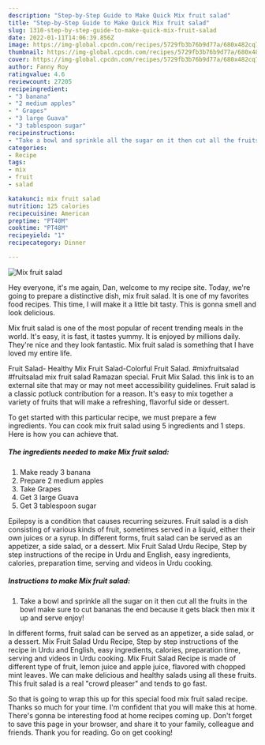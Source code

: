 ```yaml
---
description: "Step-by-Step Guide to Make Quick Mix fruit salad"
title: "Step-by-Step Guide to Make Quick Mix fruit salad"
slug: 1310-step-by-step-guide-to-make-quick-mix-fruit-salad
date: 2022-01-11T14:06:39.856Z
image: https://img-global.cpcdn.com/recipes/5729fb3b76b9d77a/680x482cq70/mix-fruit-salad-recipe-main-photo.jpg
thumbnail: https://img-global.cpcdn.com/recipes/5729fb3b76b9d77a/680x482cq70/mix-fruit-salad-recipe-main-photo.jpg
cover: https://img-global.cpcdn.com/recipes/5729fb3b76b9d77a/680x482cq70/mix-fruit-salad-recipe-main-photo.jpg
author: Fanny Roy
ratingvalue: 4.6
reviewcount: 27205
recipeingredient:
- "3 banana"
- "2 medium apples"
- " Grapes"
- "3 large Guava"
- "3 tablespoon sugar"
recipeinstructions:
- "Take a bowl and sprinkle all the sugar on it then cut all the fruits in the bowl make sure to cut bananas the end because it gets black then mix it up and serve enjoy!"
categories:
- Recipe
tags:
- mix
- fruit
- salad

katakunci: mix fruit salad 
nutrition: 125 calories
recipecuisine: American
preptime: "PT40M"
cooktime: "PT48M"
recipeyield: "1"
recipecategory: Dinner

---
```



![Mix fruit salad](https://img-global.cpcdn.com/recipes/5729fb3b76b9d77a/680x482cq70/mix-fruit-salad-recipe-main-photo.jpg)

Hey everyone, it's me again, Dan, welcome to my recipe site. Today, we're going to prepare a distinctive dish, mix fruit salad. It is one of my favorites food recipes. This time, I will make it a little bit tasty. This is gonna smell and look delicious.

Mix fruit salad is one of the most popular of recent trending meals in the world. It's easy, it is fast, it tastes yummy. It is enjoyed by millions daily. They're nice and they look fantastic. Mix fruit salad is something that I have loved my entire life.

Fruit Salad- Healthy Mix Fruit Salad-Colorful Fruit Salad. #mixfruitsalad #fruitsalad mix fruit salad Ramazan special. Fruit Mix Salad. this link is to an external site that may or may not meet accessibility guidelines. Fruit salad is a classic potluck contribution for a reason. It&#39;s easy to mix together a variety of fruits that will make a refreshing, flavorful side or dessert.


To get started with this particular recipe, we must prepare a few ingredients. You can cook mix fruit salad using 5 ingredients and 1 steps. Here is how you can achieve that.

<!--inarticleads1-->

##### The ingredients needed to make Mix fruit salad:

1. Make ready 3 banana
1. Prepare 2 medium apples
1. Take  Grapes
1. Get 3 large Guava
1. Get 3 tablespoon sugar


Epilepsy is a condition that causes recurring seizures. Fruit salad is a dish consisting of various kinds of fruit, sometimes served in a liquid, either their own juices or a syrup. In different forms, fruit salad can be served as an appetizer, a side salad, or a dessert. Mix Fruit Salad Urdu Recipe, Step by step instructions of the recipe in Urdu and English, easy ingredients, calories, preparation time, serving and videos in Urdu cooking. 

<!--inarticleads2-->

##### Instructions to make Mix fruit salad:

1. Take a bowl and sprinkle all the sugar on it then cut all the fruits in the bowl make sure to cut bananas the end because it gets black then mix it up and serve enjoy!


In different forms, fruit salad can be served as an appetizer, a side salad, or a dessert. Mix Fruit Salad Urdu Recipe, Step by step instructions of the recipe in Urdu and English, easy ingredients, calories, preparation time, serving and videos in Urdu cooking. Mix Fruit Salad Recipe is made of different type of fruit, lemon juice and apple juice, flavored with chopped mint leaves. We can make delicious and healthy salads using all these fruits. This fruit salad is a real &#34;crowd pleaser&#34; and tends to go fast. 

So that is going to wrap this up for this special food mix fruit salad recipe. Thanks so much for your time. I'm confident that you will make this at home. There's gonna be interesting food at home recipes coming up. Don't forget to save this page in your browser, and share it to your family, colleague and friends. Thank you for reading. Go on get cooking!
